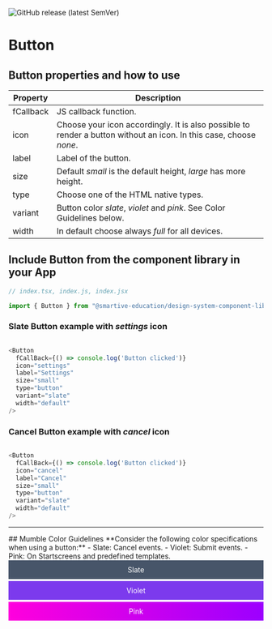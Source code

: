 ![GitHub release (latest SemVer)](https://img.shields.io/github/v/release/smartive-education/design-system-component-library-yeahyeahyeah)
# Button
## Button properties and how to use
| Property|Description|
|-|-|
|fCallback|JS callback function.|
|icon|Choose your icon accordingly. It is also possible to render a button without an icon. In this case, choose *none*.|
|label|Label of the button.|
|size|Default *small* is the default height, *large* has more height.|
|type|Choose one of the HTML native types.|
|variant|Button color *slate*, *violet* and *pink*. See Color Guidelines below.|
|width|In default choose always *full* for all devices.|

## Include Button from the component library in your App

```js
// index.tsx, index.js, index.jsx

import { Button } from "@smartive-education/design-system-component-library-yeahyeahyeah"

```

### **Slate** Button example with *settings* icon
```js

<Button
  fCallBack={() => console.log('Button clicked')}
  icon="settings"
  label="Settings"
  size="small"
  type="button"
  variant="slate"
  width="default"
/>

```

### **Cancel** Button example with *cancel* icon
```js

<Button
  fCallBack={() => console.log('Button clicked')}
  icon="cancel"
  label="Cancel"
  size="small"
  type="button"
  variant="slate"
  width="default"
/>

```
<hr />
## Mumble Color Guidelines
**Consider the following color specifications when using a button:**
- Slate: Cancel events.
- Violet: Submit events.
- Pink: On Startscreens and predefined templates.

<div style="text-align: center; background-color: #475569; color: white; margin-bottom: 4px; padding: 10px;">Slate</div>
<div style="text-align: center; background-color: #7C3AED; color: white; margin-bottom: 4px; padding: 10px;">Violet</div>
<div style="background: rgb(255,0,221); background: linear-gradient(90deg, rgba(255,0,221,1) 0%, rgba(156,0,255,1) 100%); color: white; text-align: center; padding: 10px;">Pink</div>